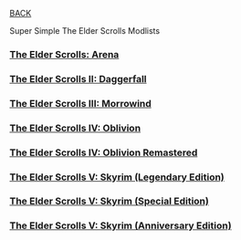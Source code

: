 
[BACK](..)

Super Simple The Elder Scrolls Modlists

### [The Elder Scrolls: Arena](https://www.youtube.com/watch?v=r5pEFAm63NM)
### [The Elder Scrolls II: Daggerfall](./daggerfall)
### [The Elder Scrolls III: Morrowind](./morrowind)
### [The Elder Scrolls IV: Oblivion](./oblivion)
### [The Elder Scrolls IV: Oblivion Remastered](./oblivion-remastered)
### [The Elder Scrolls V: Skyrim (Legendary Edition)](./skyrim-le)
### [The Elder Scrolls V: Skyrim (Special Edition)](./skyrim-se)
### [The Elder Scrolls V: Skyrim (Anniversary Edition)](./skyrim-ae)